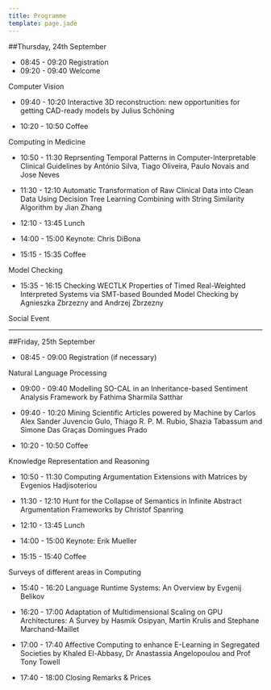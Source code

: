 ```yaml
---
title: Programme
template: page.jade
---
```


##Thursday, 24th September

* 08:45 - 09:20	Registration
* 09:20 - 09:40	Welcome
	
Computer Vision	
* 09:40 - 10:20	Interactive 3D reconstruction: new opportunities for getting CAD-ready models by Julius Schöning

* 10:20 - 10:50	Coffee
	
Computing in Medicine	
* 10:50 - 11:30	Reprsenting Temporal Patterns in Computer-Interpretable Clinical Guidelines by António Silva, Tiago Oliveira, Paulo Novais and Jose Neves
* 11:30 - 12:10	Automatic Transformation of Raw Clinical Data into Clean Data Using Decision Tree Learning Combining with String Similarity Algorithm by Jian Zhang
	
* 12:10 - 13:45	Lunch
	
* 14:00 - 15:00	Keynote: Chris DiBona

* 15:15 - 15:35	Coffee
	
Model Checking	
* 15:35 - 16:15	Checking WECTLK Properties of Timed Real-Weighted Interpreted Systems via SMT-based Bounded Model Checking by Agnieszka Zbrzezny and Andrzej Zbrzezny
	
Social Event	

---

##Friday, 25th September

* 08:45 - 09:00	Registration (if necessary)
	
Natural Language Processing	
* 09:00 - 09:40	Modelling SO-CAL in an Inheritance-based Sentiment Analysis Framework by Fathima Sharmila Satthar
* 09:40 - 10:20	Mining Scientific Articles powered by Machine by Carlos Alex Sander Juvencio Gulo, Thiago R. P. M. Rubio, Shazia Tabassum and Simone Das Graças Domingues Prado
	
* 10:20 - 10:50	Coffee
	
Knowledge Representation and Reasoning	
* 10:50 - 11:30	Computing Argumentation Extensions with Matrices by Evgenios Hadjisoteriou
* 11:30 - 12:10	Hunt for the Collapse of Semantics in Infinite Abstract Argumentation Frameworks by Christof Spanring
	
* 12:10 - 13:45	Lunch
	
* 14:00 - 15:00	Keynote: Erik Mueller
	
* 15:15 - 15:40	Coffee
	
Surveys of different areas in Computing	
* 15:40 - 16:20	Language Runtime Systems: An Overview by Evgenij Belikov
* 16:20 - 17:00	Adaptation of Multidimensional Scaling on GPU Architectures: A Survey by Hasmik Osipyan, Martin Krulis and Stephane Marchand-Maillet
* 17:00 - 17:40	Affective Computing to enhance E-Learning in Segregated Societies by Khaled El-Abbasy, Dr Anastassia Angelopoulou and Prof Tony Towell
	
* 17:40 - 18:00 	Closing Remarks & Prices


